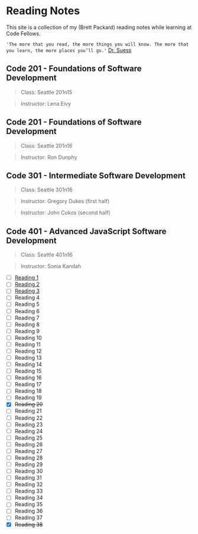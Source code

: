 # Reading Notes
This site is a collection of my (Brett Packard) reading notes while learning at Code Fellows.

`'The more that you read, the more things you will know. The more that you learn, the more places you’ll go.'` [Dr. Suess](https://bookroo.com/blog/the-100-best-quotes-about-reading)



## Code 201 - Foundations of Software Development
>Class: Seattle 201n15

>Instructor: Lena Eivy


## Code 201 - Foundations of Software Development
>Class: Seattle 201n16

>Instructor: Ron Dunphy


## Code 301 - Intermediate Software Development
>Class: Seattle 301n16

>Instructor: Gregory Dukes (first half)

>Instructor: John Cokos (second half)


## Code 401 - Advanced JavaScript Software Development
>Class: Seattle 401n16

>Instructor: Sonia Kandah


- [ ] [Reading 1](/reading_01_401n16.md)
- [ ] [Reading 2](/reading_02_401n16.md)
- [ ] [Reading 3](/reading_03_401n16.md)
- [ ] Reading 4
- [ ] Reading 5
- [ ] Reading 6
- [ ] Reading 7
- [ ] Reading 8
- [ ] Reading 9
- [ ] Reading 10
- [ ] Reading 11
- [ ] Reading 12
- [ ] Reading 13
- [ ] Reading 14
- [ ] Reading 15
- [ ] Reading 16
- [ ] Reading 17
- [ ] Reading 18
- [ ] Reading 19
- [x] ~~Reading 20~~
- [ ] Reading 21
- [ ] Reading 22
- [ ] Reading 23
- [ ] Reading 24
- [ ] Reading 25
- [ ] Reading 26
- [ ] Reading 27
- [ ] Reading 28
- [ ] Reading 29
- [ ] Reading 30
- [ ] Reading 31
- [ ] Reading 32
- [ ] Reading 33
- [ ] Reading 34
- [ ] Reading 35
- [ ] Reading 36
- [ ] Reading 37
- [x] ~~Reading 38~~

